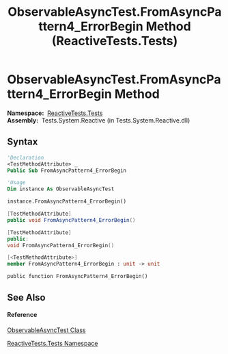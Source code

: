 ﻿---
title: ObservableAsyncTest.FromAsyncPattern4_ErrorBegin Method  (ReactiveTests.Tests)
TOCTitle: FromAsyncPattern4_ErrorBegin Method
ms:assetid: M:ReactiveTests.Tests.ObservableAsyncTest.FromAsyncPattern4_ErrorBegin
ms:mtpsurl: https://msdn.microsoft.com/en-us/library/reactivetests.tests.observableasynctest.fromasyncpattern4_errorbegin(v=VS.103)
ms:contentKeyID: 36619622
ms.date: 06/28/2011
mtps_version: v=VS.103
f1_keywords:
- ReactiveTests.Tests.ObservableAsyncTest.FromAsyncPattern4_ErrorBegin
dev_langs:
- CSharp
- JScript
- VB
- FSharp
- c++
---

# ObservableAsyncTest.FromAsyncPattern4\_ErrorBegin Method

**Namespace:**  [ReactiveTests.Tests](hh289046\(v=vs.103\).md)  
**Assembly:**  Tests.System.Reactive (in Tests.System.Reactive.dll)

## Syntax

``` vb
'Declaration
<TestMethodAttribute> _
Public Sub FromAsyncPattern4_ErrorBegin
```

``` vb
'Usage
Dim instance As ObservableAsyncTest

instance.FromAsyncPattern4_ErrorBegin()
```

``` csharp
[TestMethodAttribute]
public void FromAsyncPattern4_ErrorBegin()
```

``` c++
[TestMethodAttribute]
public:
void FromAsyncPattern4_ErrorBegin()
```

``` fsharp
[<TestMethodAttribute>]
member FromAsyncPattern4_ErrorBegin : unit -> unit 
```

``` jscript
public function FromAsyncPattern4_ErrorBegin()
```

## See Also

#### Reference

[ObservableAsyncTest Class](hh314747\(v=vs.103\).md)

[ReactiveTests.Tests Namespace](hh289046\(v=vs.103\).md)


